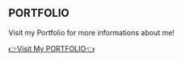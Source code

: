 ## PORTFOLIO

Visit my Portfolio for more informations about me!

[👉Visit My PORTFOLIO👈](https://portfolio-luca-coder07s-projects.vercel.app)
